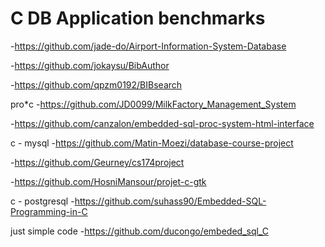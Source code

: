 # C DB Application benchmarks

-https://github.com/jade-do/Airport-Information-System-Database

-https://github.com/jokaysu/BibAuthor

-https://github.com/qpzm0192/BIBsearch

pro*c
-https://github.com/JD0099/MilkFactory_Management_System

-https://github.com/canzalon/embedded-sql-proc-system-html-interface

c - mysql 
-https://github.com/Matin-Moezi/database-course-project

-https://github.com/Geurney/cs174project

-https://github.com/HosniMansour/projet-c-gtk

c - postgresql
-https://github.com/suhass90/Embedded-SQL-Programming-in-C



just simple code
-https://github.com/ducongo/embeded_sql_C
